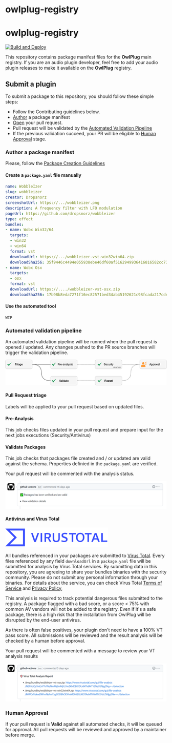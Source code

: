 # owlplug-registry


# owlplug-registry

[![Build and Deploy](https://github.com/OwlPlug/owlplug-registry/actions/workflows/deploy.yml/badge.svg)](https://github.com/OwlPlug/owlplug-registry/actions/workflows/deploy.yml)


This repository contains package manifest files for the **OwlPlug** main registry. If you are an audio plugin developer, feel free to add your audio plugin releases to make it available on the **OwlPlug** registry.


## Submit a plugin

To submit a package to this repository, you should follow these simple steps:

* Follow the Contributing guidelines below.
* [Author](#author-a-package-manifest) a package manifest
* [Open](https://github.com/OwlPlug/owlplug-registry#open-your-pr) your pull request.
* Pull request will be validated by the [Automated Validation Pipeline](#automated-validation-pipeline)
* If the previous validation succeed, your PR will be eligible to [Human Approval](#human-approval) stage.

### Author a package manifest

Please, follow the [Package Creation Guidelines]()

#### Create a `package.yaml` file manually

```yml
name: WobbleIzer
slug: wobbleizer
creator: Dropsnorz
screenshotUrl: https://.../wobbleizer.png
description: A frequency filter with LFO modulation
pageUrl: https://github.com/dropsnorz/wobbleizer
type: effect
bundles:
- name: Wobx Win32/64
  targets:
  - win32
  - win64
  format: vst
  downloadUrl: https://.../wobbleizer-vst-win32win64.zip
  downloadSha256: 35f9446c4494e055938ebe46df60af5162949936416816582cc738a809ab5ccd
- name: Wobx Osx
  targets:
  - osx
  format: vst
  downloadUrl: https://..../wobbleizer-vst-osx.zip
  downloadSha256: 17b98b8eda7271f16ec82571bed34ab45192621c98fcada217cde7c54bddb793
```

#### Use the automated tool


```
WIP
```

### Automated validation pipeline

An automated validation pipeline will be runned when the pull request is opened / updated. Any changes pushed to the PR source branches will trigger the validation pipeline.

![](doc/images/pipeline.png)


#### Pull Request triage

Labels will be applied to your pull request based on updated files.

#### Pre-Analysis

This job checks files updated in your pull request and prepare input for the next jobs executions (Security/Antivirus)

#### Validate Packages

This job checks that packages file created and / or updated are valid against the schema. Properties definied in the `package.yaml` are verified.

Your pull request will be commented with the analysis status.

![](doc/images/validation-message.png)


#### Antivirus and Virus Total

![](doc/images/virustotal-logo.png)

All bundles referenced in your packages are submitted to [Virus Total](https://www.virustotal.com). Every files referenced by any field `downloadUrl` in a `package.yaml` file will be submitted for analysis by Virus Total services. By submitting data in this repository, you are agreeing to share your bundles binaries with the security community. Please do not submit any personal information through your binaries. For details about the service, you can check Virus Total [Terms of Service](https://support.virustotal.com/hc/en-us/articles/115002145529-Terms-of-Service) and [Privacy Policy](https://support.virustotal.com/hc/en-us/articles/115002168385-Privacy-Policy),

This analysis is required to track potential dangerous files submitted to the registry. A package flagged with a bad score, or a score < 75% with common AV vendors will not be added to the registry. Even if it's a safe package, there is a high risk that the installation from OwlPlug will be disrupted by the end-user antivirus.

As there is often false positives, your plugin don't need to have a 100% VT pass score. All submissions will be reviewed and the result analysis will be checked by a human before approval.

Your pull request will be commented with a message to review your VT analysis results

![](doc/images/antivirus-message.png)


### Human Approval

If your pull request is **Valid** against all automated checks, it will be queued for approval.
All pull requests will be reviewed and approved by a maintainer before merge.